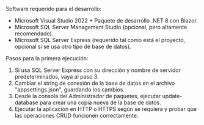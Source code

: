Software requerido para el desarrollo:
- Microsoft Visual Studio 2022 + Paquete de desarrollo .NET 8 con Blazor.
- Microsoft SQL Server Management Studio (opcional, pero altamente recomendado).
- Microsoft SQL Server Express (requerido tal como está el proyecto, opcional si se usa otro tipo de base de datos).

Pasos para la primera ejecución:

1) Si usa SQL Server Express con su dirección y nombre de servidor predeterminados, vaya al paso 3.
2) Cambiar el string de conexión de la base de datos en el archivo "appsettings.json", guardando los cambios.
3) Desde la consola del Administrador de paquetes, ejecutar update-database para crear una copia nueva de la base de datos.
4) Ejecutar la aplicación en HTTP o HTTPS según se requiera y probar que las operaciones CRUD funcionen correctamente.
